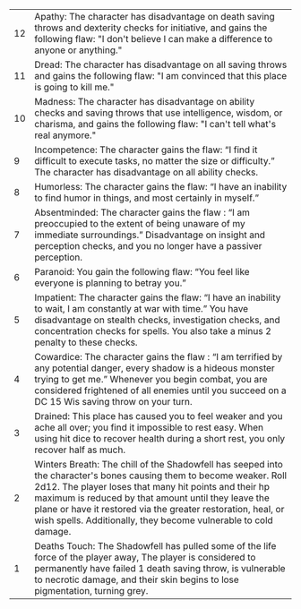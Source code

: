 |     |                                                                                                                                                                                                                                                                                                                                                                         |
| --- | ----------------------------------------------------------------------------------------------------------------------------------------------------------------------------------------------------------------------------------------------------------------------------------------------------------------------------------------------------------------------- |
| 12  | Apathy: The character has disadvantage on death saving throws and dexterity checks for initiative, and gains the following flaw: "I don't believe I can make a difference to anyone or anything."                                                                                                                                                                       |
| 11  | Dread: The character has disadvantage on all saving throws and gains the following flaw: "I am convinced that this place is going to kill me."                                                                                                                                                                                                                          |
| 10  | Madness: The character has disadvantage on ability checks and saving throws that use intelligence, wisdom, or charisma, and gains the following flaw: "I can't tell what's real anymore."                                                                                                                                                                               |
| 9   | Incompetence: The character gains the flaw: “I find it difficult to execute tasks, no matter the size or difficulty.” The character has disadvantage on all ability checks.                                                                                                                                                                                             |
| 8   | Humorless: The character gains the flaw: “I have an inability to find humor in things, and most certainly in myself.”                                                                                                                                                                                                                                                   |
| 7   | Absentminded: The character gains the flaw : “I am preoccupied to the extent of being unaware of my immediate surroundings.” Disadvantage on insight and perception checks, and you no longer have a passiver perception.                                                                                                                                               |
| 6   | Paranoid: You gain the following flaw: “You feel like everyone is planning to betray you.”                                                                                                                                                                                                                                                                              |
| 5   | Impatient: The character gains the flaw: “I have an inability to wait, I am constantly at war with time.” You have disadvantage on stealth checks, investigation checks, and concentration checks for spells. You also take a minus 2 penalty to these checks.                                                                                                          |
| 4   | Cowardice: The character gains the flaw : “I am terrified by any potential danger, every shadow is a hideous monster trying to get me.” Whenever you begin combat, you are considered frightened of all enemies until you succeed on a DC 15 Wis saving throw on your turn.                                                                                             |
| 3   | Drained: This place has caused you to feel weaker and you ache all over; you find it impossible to rest easy. When using hit dice to recover health during a short rest, you only recover half as much.                                                                                                                                                                 |
| 2   | Winters Breath: The chill of the Shadowfell has seeped into the character's bones causing them to become weaker. Roll 2d12. The player loses that many hit points and their hp maximum is reduced by that amount until they leave the plane or have it restored via the greater restoration, heal, or wish spells. Additionally, they become vulnerable to cold damage. |
| 1   | Deaths Touch: The Shadowfell has pulled some of the life force of the player away, The player is considered to permanently have failed 1 death saving throw, is vulnerable to necrotic damage, and their skin begins to lose pigmentation, turning grey.                                                                                                                |